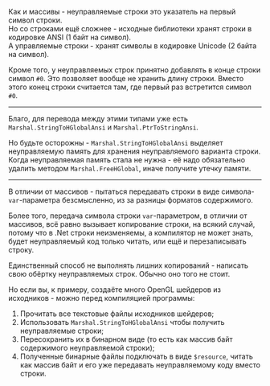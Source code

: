 


Как и массивы - неуправляемые строки это указатель на первый символ строки.\
Но со строками ещё сложнее - исходные библиотеки хранят строки в кодировке ANSI (1 байт на символ).\
А управляемые строки - хранят символы в кодировке Unicode (2 байта на символ).

Кроме того, у неуправляемых строк принятно добавлять в конце строки символ `#0`.
Это позволяет вообще не хранить длину строки. Вместо этого конец строки считается там, где первый раз встретится символ `#0`.

---

Благо, для перевода между этими типами уже есть `Marshal.StringToHGlobalAnsi` и `Marshal.PtrToStringAnsi`.

Но будьте осторожны - `Marshal.StringToHGlobalAnsi` выделяет неуправляемую память для хранения неуправляемого варианта строки.\
Когда неуправляемая память стала не нужна - её надо обязательно удалить методом `Marshal.FreeHGlobal`, иначе получите утечку памяти.

---

В отличии от массивов - пытаться передавать строки в виде символа-`var`-параметра безсмысленно, из за разницы форматов содержимого.

Более того, передача символа строки `var`-параметром, в отличии от массивов, всё равно вызывает копирование строки,
на всякий случай, потому что в .Net строки неизменяемы, а компилятор не может знать,
будет неуправляемый код только читать, или ещё и перезаписывать строку.

Единственный способ не выполнять лишних копирований - написать свою обёртку неуправляемых строк. Обычно оно того не стоит.

Но если вы, к примеру, создаёте много OpenGL шейдеров из исходников - можно перед компиляцией программы:
1. Прочитать все текстовые файлы исходников шейдеров;
2. Использовать `Marshal.StringToHGlobalAnsi` чтобы получить неуправляемые строки;
3. Пересохранить их в бинарном виде (то есть как массив байт содержимого неуправляемой строки);
4. Полученные бинарные файлы подключать в виде `$resource`, читать как массив байт и его уже передавать неуправляемому коду вместо строки.

